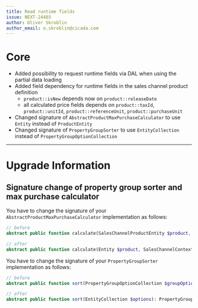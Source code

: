 ```yaml
---
title: Read runtime fields
issue: NEXT-24403
author: Oliver Skroblin
author_email: o.skroblin@cicada.com
---
```

# Core
* Added possibility to request runtime fields via DAL when using the partial data loading
* Added field dependency for runtime fields in the sales channel product definition
  * `product::isNew` depends now on `product::releaseDate`
  * all calculated price fields depends on `product::taxId`, `product::unitId`, `product::referenceUnit`, `product::purchaseUnit`
* Changed signature of `AbstractProductMaxPurchaseCalculator` to use `Entity` instead of `ProductEntity`
* Changed signature of `PropertyGroupSorter` to use `EntityCollection` instead of `PropertyGroupOptionCollection`
___
# Upgrade Information
## Signature change of property group sorter and max purchase calculator
You have to change the signature of your `AbstractProductMaxPurchaseCalculator` implementation as follows:
```php
// before
abstract public function calculate(SalesChannelProductEntity $product, SalesChannelContext $context): int;

// after
abstract public function calculate(Entity $product, SalesChannelContext $context): int;
```

You have to change the signature of your `PropertyGroupSorter` implementation as follows:
```php
// before
abstract public function sort(PropertyGroupOptionCollection $groupOptionCollection): PropertyGroupCollection;

// after
abstract public function sort(EntityCollection $options): PropertyGroupCollection;
```
